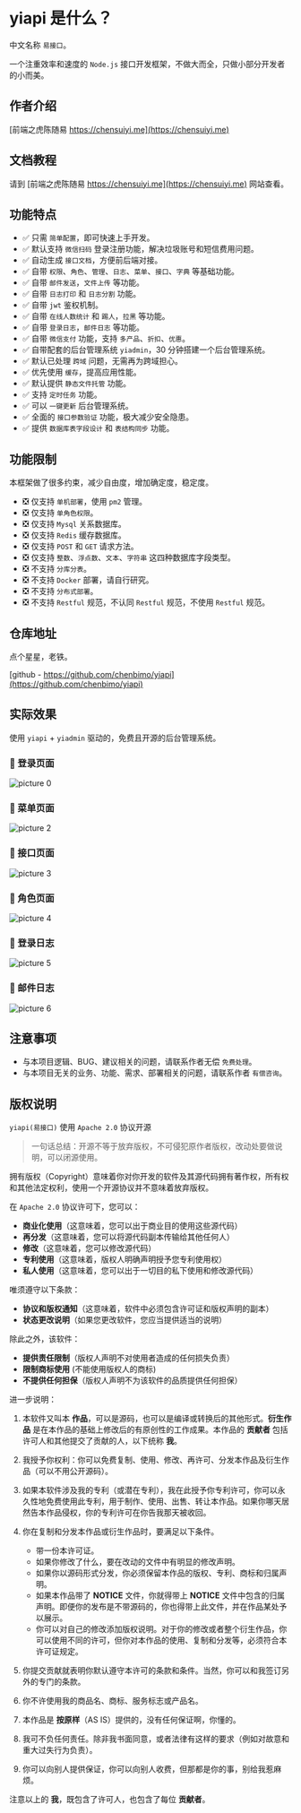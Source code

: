# yiapi 是什么？

中文名称 `易接口`。

一个注重效率和速度的 `Node.js` 接口开发框架，不做大而全，只做小部分开发者的小而美。

## 作者介绍

[前端之虎陈随易 https://chensuiyi.me](https://chensuiyi.me)

## 文档教程

请到 [前端之虎陈随易 https://chensuiyi.me](https://chensuiyi.me) 网站查看。

## 功能特点

-   ✅ 只需 `简单配置`，即可快速上手开发。
-   ✅ 默认支持 `微信扫码` 登录注册功能，解决垃圾账号和短信费用问题。
-   ✅ 自动生成 `接口文档`，方便前后端对接。
-   ✅ 自带 `权限`、`角色`、`管理`、`日志`、`菜单`、`接口`、`字典` 等基础功能。
-   ✅ 自带 `邮件发送`，`文件上传` 等功能。
-   ✅ 自带 `日志打印` 和 `日志分割` 功能。
-   ✅ 自带 `jwt` 鉴权机制。
-   ✅ 自带 `在线人数统计` 和 `踢人`，`拉黑` 等功能。
-   ✅ 自带 `登录日志`，`邮件日志` 等功能。
-   ✅ 自带 `微信支付` 功能，支持 `多产品`、`折扣`、`优惠`。
-   ✅ 自带配套的后台管理系统 `yiadmin`，30 分钟搭建一个后台管理系统。
-   ✅ 默认已处理 `跨域` 问题，无需再为跨域担心。
-   ✅ 优先使用 `缓存`，提高应用性能。
-   ✅ 默认提供 `静态文件托管` 功能。
-   ✅ 支持 `定时任务` 功能。
-   ✅ 可以 `一键更新` 后台管理系统。
-   ✅ 全面的 `接口参数验证` 功能，极大减少安全隐患。
-   ✅ 提供 `数据库表字段设计` 和 `表结构同步` 功能。

## 功能限制

本框架做了很多约束，减少自由度，增加确定度，稳定度。

-   ❎ 仅支持 `单机部署`，使用 `pm2` 管理。
-   ❎ 仅支持 `单角色权限`。
-   ❎ 仅支持 `Mysql` 关系数据库。
-   ❎ 仅支持 `Redis` 缓存数据库。
-   ❎ 仅支持 `POST` 和 `GET` 请求方法。
-   ❎ 仅支持 `整数`、`浮点数`、`文本`、`字符串` 这四种数据库字段类型。
-   ❎ 不支持 `分库分表`。
-   ❎ 不支持 `Docker` 部署，请自行研究。
-   ❎ 不支持 `分布式部署`。
-   ❎ 不支持 `Restful` 规范，不认同 `Restful` 规范，不使用 `Restful` 规范。

## 仓库地址

点个星星，老铁。

[github - https://github.com/chenbimo/yiapi](https://github.com/chenbimo/yiapi)

## 实际效果

使用 `yiapi` + `yiadmin` 驱动的，免费且开源的后台管理系统。

### 📄 登录页面

![picture 0](https://static.yicode.tech/images/202311/20231126000719.png)

### 📄 菜单页面

![picture 2](https://static.yicode.tech/images/202311/20231126000809.png)

### 📄 接口页面

![picture 3](https://static.yicode.tech/images/202311/20231126000833.png)

### 📄 角色页面

![picture 4](https://static.yicode.tech/images/202311/20231126000913.png)

### 📄 登录日志

![picture 5](https://static.yicode.tech/images/202311/20231126000935.png)

### 📄 邮件日志

![picture 6](https://static.yicode.tech/images/202311/20231126001012.png)

## 注意事项

-   与本项目逻辑、BUG、建议相关的问题，请联系作者无偿 `免费处理`。
-   与本项目无关的业务、功能、需求、部署相关的问题，请联系作者 `有偿咨询`。

## 版权说明

`yiapi(易接口)` 使用 `Apache 2.0` 协议开源

> 一句话总结：开源不等于放弃版权，不可侵犯原作者版权，改动处要做说明，可以闭源使用。

拥有版权（Copyright）意味着你对你开发的软件及其源代码拥有著作权，所有权和其他法定权利，使用一个开源协议并不意味着放弃版权。

在 `Apache 2.0` 协议许可下，您可以：

-   **商业化使用**（这意味着，您可以出于商业目的使用这些源代码）
-   **再分发**（这意味着，您可以将源代码副本传输给其他任何人）
-   **修改**（这意味着，您可以修改源代码）
-   **专利使用**（这意味着，版权人明确声明授予您专利使用权）
-   **私人使用**（这意味着，您可以出于一切目的私下使用和修改源代码）

唯须遵守以下条款：

-   **协议和版权通知**（这意味着，软件中必须包含许可证和版权声明的副本）
-   **状态更改说明**（如果您更改软件，您应当提供适当的说明）

除此之外，该软件：

-   **提供责任限制**（版权人声明不对使用者造成的任何损失负责）
-   **限制商标使用** (不能使用版权人的商标)
-   **不提供任何担保**（版权人声明不为该软件的品质提供任何担保）

进一步说明：

1. 本软件又叫本 **作品**，可以是源码，也可以是编译或转换后的其他形式。**衍生作品** 是在本作品的基础上修改后的有原创性的工作成果。本作品的 **贡献者** 包括许可人和其他提交了贡献的人，以下统称 **我**。
2. 我授予你权利：你可以免费复制、使用、修改、再许可、分发本作品及衍生作品（可以不用公开源码）。
3. 如果本软件涉及我的专利（或潜在专利），我在此授予你专利许可，你可以永久性地免费使用此专利，用于制作、使用、出售、转让本作品。如果你哪天居然告本作品侵权，你的专利许可在你告我那天被收回。
4. 你在复制和分发本作品或衍生作品时，要满足以下条件。

    - 带一份本许可证。
    - 如果你修改了什么，要在改动的文件中有明显的修改声明。
    - 如果你以源码形式分发，你必须保留本作品的版权、专利、商标和归属声明。
    - 如果本作品带了 **NOTICE** 文件，你就得带上 **NOTICE** 文件中包含的归属声明。即便你的发布是不带源码的，你也得带上此文件，并在作品某处予以展示。
    - 你可以对自己的修改添加版权说明。对于你的修改或者整个衍生作品，你可以使用不同的许可，但你对本作品的使用、复制和分发等，必须符合本许可证规定。

5. 你提交贡献就表明你默认遵守本许可的条款和条件。当然，你可以和我签订另外的专门的条款。
6. 你不许使用我的商品名、商标、服务标志或产品名。
7. 本作品是 **按原样**（AS IS）提供的，没有任何保证啊，你懂的。
8. 我可不负任何责任。除非我书面同意，或者法律有这样的要求（例如对故意和重大过失行为负责）。
9. 你可以向别人提供保证，你可以向别人收费，但那都是你的事，别给我惹麻烦。

注意以上的 **我**，既包含了许可人，也包含了每位 **贡献者**。
